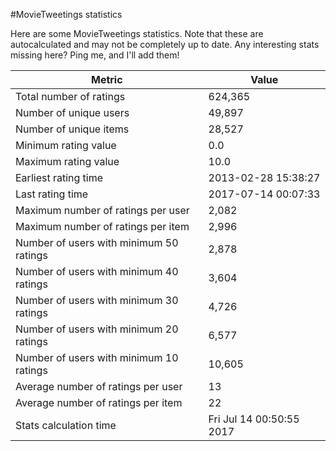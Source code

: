 #MovieTweetings statistics

Here are some MovieTweetings statistics. Note that these are autocalculated and may not be completely up to date. Any interesting stats missing here? Ping me, and I'll add them!

Metric | Value
--- | ---
Total number of ratings                 | 624,365
Number of unique users                  | 49,897
Number of unique items                  | 28,527
Minimum rating value                    | 0.0
Maximum rating value                    | 10.0
Earliest rating time                    | 2013-02-28 15:38:27
Last rating time                        | 2017-07-14 00:07:33
Maximum number of ratings per user      | 2,082
Maximum number of ratings per item      | 2,996
Number of users with minimum 50 ratings | 2,878
Number of users with minimum 40 ratings | 3,604
Number of users with minimum 30 ratings | 4,726
Number of users with minimum 20 ratings | 6,577
Number of users with minimum 10 ratings | 10,605
Average number of ratings per user      | 13
Average number of ratings per item      | 22
Stats calculation time                  | Fri Jul 14 00:50:55 2017

